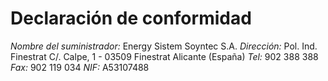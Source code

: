 Declaración de conformidad
=========================
*Nombre del suministrador:* Energy Sistem Soyntec S.A.
*Dirección:* Pol. Ind. Finestrat C/. Calpe, 1 - 03509 Finestrat Alicante (España) 
*Tel:* 902 388 388 *Fax:* 902 119 034 *NIF:* A53107488
